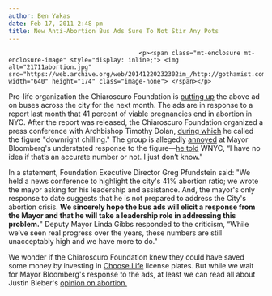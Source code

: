 ```yaml
---
author: Ben Yakas
date: Feb 17, 2011 2:48 pm
title: New Anti-Abortion Bus Ads Sure To Not Stir Any Pots
---
```


	
										<p><span class="mt-enclosure mt-enclosure-image" style="display: inline;"> <img alt="21711abortion.jpg" src="https://web.archive.org/web/20141220232302im_/http://gothamist.com/attachments/byakas/21711abortion.jpg" width="640" height="174" class="image-none"> </span></p>

<p>Pro-life organization the Chiaroscuro Foundation is <a href="https://web.archive.org/web/20141220232302/http://nyc41percent.com/">putting up</a> the above ad on buses across the city for the next month. The ads are in response to a report last month that 41 percent of viable pregnancies end in abortion in NYC. After the report was released, the Chiaroscuro Foundation organized a press conference with Archbishop Timothy Dolan, <a href="https://web.archive.org/web/20141220232302/http://gothamist.com/2011/01/07/clergy_slam_nycs_40_abortion_rate.php">during which</a> he called the figure &quot;downright chilling.&quot; The group is allegedly <a href="https://web.archive.org/web/20141220232302/http://www.nydailynews.com/blogs/dailypolitics/2011/02/anti-abortion-group-ads-hit-nyc-buses">annoyed</a> at Mayor Bloomberg&apos;s understated response to the figure&#x2014;<a href="https://web.archive.org/web/20141220232302/http://gothamist.com/2011/02/09/bloomberg_questions_that_41_abortio.php">he told</a> WNYC, &#x201C;I have no idea if that&#x2019;s an accurate number or not. I just don&#x2019;t know.&quot; </p>

<p>In a statement, Foundation Executive Director Greg Pfundstein said: &quot;We held a news conference to highlight the city&apos;s 41% abortion ratio; we wrote the mayor asking for his leadership and assistance.  And, the mayor&apos;s only response to date suggests that he is not prepared to address the City&apos;s abortion crisis. <strong>We sincerely hope the bus ads will elicit a response from the Mayor and that he will take a leadership role in addressing this problem.</strong>&quot; Deputy Mayor Linda Gibbs responded to the criticism, &#x201C;While we&#x2019;ve seen real progress over the years, these numbers are still unacceptably high and we have more to do.&quot; </p>

<p>We wonder if the Chiaroscuro Foundation knew they could have saved some money by investing in <a href="https://web.archive.org/web/20141220232302/http://gothamist.com/2010/12/11/pro-life_say_it_with_a_license_plat.php">Choose Life</a> license plates. But while we wait for Mayor Bloomberg&apos;s response to the ads, at least we can read all about Justin Bieber&apos;s <a href="https://web.archive.org/web/20141220232302/http://gothamist.com/2011/02/16/justin_bieber_gives_his_two_cents_o.php">opinion on abortion.</a></p>					
										
									
				